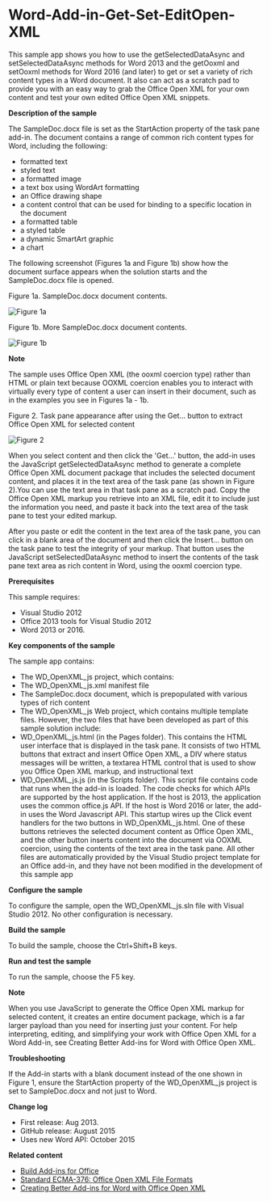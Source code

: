 # Word-Add-in-Get-Set-EditOpen-XML
This sample app shows you how to use the getSelectedDataAsync and setSelectedDataAsync methods for Word 2013 and the getOoxml and setOoxml methods for Word 2016 (and later) to get or set a variety of rich content types in a Word document. It also can act as a scratch pad to provide you with an easy way to grab the Office Open XML for your own content and test your own edited Office Open XML snippets.

**Description of the sample**

The SampleDoc.docx file is set as the StartAction property of the task pane add-in. The document contains a range of common rich content types for Word, including the following:

* formatted text
* styled text
* a formatted image
* a text box using WordArt formatting
* an Office drawing shape
* a content control that can be used for binding to a specific location in the document
* a formatted table
* a styled table
* a dynamic SmartArt graphic
* a chart


The following screenshot (Figures 1a and Figure 1b) show how the document surface appears when the solution starts and the SampleDoc.docx file is opened.

Figure 1a. SampleDoc.docx document contents.

![Figure 1a](/description/CG_GetSetOOXML_fig01a.gif)

Figure 1b. More SampleDoc.docx document contents.

![Figure 1b](/description/CG_GetSetOOXML_fig01b.gif)

**Note**

The sample uses Office Open XML (the ooxml coercion type) rather than HTML or plain text because OOXML coercion enables you to interact with virtually every type of content a user can insert in their document, such as in the examples you see in Figures 1a - 1b.

Figure 2. Task pane appearance after using the Get… button to extract Office Open XML for selected content

![Figure 2](/description/CG_GetSetOOXML_fig02b.gif)


When you select content and then click the 'Get…' button, the add-in uses the JavaScript getSelectedDataAsync method to generate a complete Office Open XML document package that includes the selected document content, and places it in the text area of the task pane (as shown in Figure 2).You can use the text area in that task pane as a scratch pad. Copy the Office Open XML markup you retrieve into an XML file, edit it to include just the information you need, and paste it back into the text area of the task pane to test your edited markup.

After you paste or edit the content in the text area of the task pane, you can click in a blank area of the document and then click the Insert… button on the task pane to test the integrity of your markup. That button uses the JavaScript setSelectedDataAsync method to insert the contents of the task pane text area as rich content in Word, using the ooxml coercion type.

**Prerequisites**


This sample requires:

* Visual Studio 2012
* Office 2013 tools for Visual Studio 2012
* Word 2013 or 2016.

**Key components of the sample**


The sample app contains:

* The WD_OpenXML_js project, which contains:
* The WD_OpenXML_js.xml manifest file
* The SampleDoc.docx document, which is prepopulated with various types of rich content
* The WD_OpenXML_js Web project, which contains multiple template files. However, the two files that have been developed as part of this sample solution include:
* WD_OpenXML_js.html (in the Pages folder). This contains the HTML user interface that is displayed in the task pane. It consists of two HTML buttons that extract and insert Office Open XML, a DIV where status messages will be written, a textarea HTML control that is used to show you Office Open XML markup, and instructional text
* WD_OpenXML_js.js (in the Scripts folder). This script file contains code that runs when the add-in is loaded. The code checks for which APIs are supported by the host application. If the host is 2013, the application uses the common office.js API. If the host is Word 2016 or later, the add-in uses the Word Javascript API. This startup wires up the Click event handlers for the two buttons in WD_OpenXML_js.html. One of these buttons retrieves the selected document content as Office Open XML, and the other button inserts content into the document via OOXML coercion, using the contents of the text area in the task pane. All other files are automatically provided by the Visual Studio project template for an Office add-in, and they have not been modified in the development of this sample app

**Configure the sample**

To configure the sample, open the WD_OpenXML_js.sln file with Visual Studio 2012. No other configuration is necessary.

**Build the sample**

To build the sample, choose the Ctrl+Shift+B keys.

**Run and test the sample**

To run the sample, choose the F5 key.

**Note**

When you use JavaScript to generate the Office Open XML markup for selected content, it creates an entire document package, which is a far larger payload than you need for inserting just your content. For help interpreting, editing, and simplifying your work with Office Open XML for a Word Add-in, see  Creating Better Add-ins for Word with Office Open XML.
 
**Troubleshooting**

If the Add-in starts with a blank document instead of the one shown in Figure 1, ensure the StartAction property of the WD_OpenXML_js project is set to SampleDoc.docx and not just to Word.

**Change log**

* First release: Aug 2013.
* GitHub release: August 2015
* Uses new Word API: October 2015

**Related content**

* [Build Add-ins for Office](http://msdn.microsoft.com/en-us/library/office/jj220060.aspx)
* [Standard ECMA-376: Office Open XML File Formats](http://www.ecma-international.org/publications/standards/Ecma-376.htm)
* [Creating Better Add-ins for Word with Office Open XML](http://msdn.microsoft.com/EN-US/library/office/apps/dn423225.aspx)

